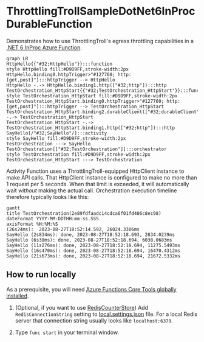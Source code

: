 # ThrottlingTrollSampleDotNet6InProcDurableFunction

Demonstrates how to use ThrottlingTroll's egress throttling capabilities in a [.NET 6 InProc Azure Function](https://learn.microsoft.com/en-us/azure/azure-functions/functions-dotnet-class-library).

```mermaid
graph LR
HttpHello{{"#32;HttpHello"}}:::function
style HttpHello fill:#D9D9FF,stroke-width:2px
HttpHello.binding0.httpTrigger>"#127760; http:[get,post]"]:::httpTrigger --> HttpHello
HttpHello -.-> HttpHello.binding1.http(["#32;http"]):::http
TestOrchestration_HttpStart{{"#32;TestOrchestration_HttpStart"}}:::function
style TestOrchestration_HttpStart fill:#D9D9FF,stroke-width:2px
TestOrchestration_HttpStart.binding0.httpTrigger>"#127760; http:[get,post]"]:::httpTrigger --> TestOrchestration_HttpStart
TestOrchestration_HttpStart.binding2.durableClient(["#32;durableClient"]):::durableClient -.-> TestOrchestration_HttpStart
TestOrchestration_HttpStart -.-> TestOrchestration_HttpStart.binding1.http(["#32;http"]):::http
SayHello[/"#32;SayHello"/]:::activity
style SayHello fill:#D9D9FF,stroke-width:2px
TestOrchestration ---> SayHello
TestOrchestration[["#32;TestOrchestration"]]:::orchestrator
style TestOrchestration fill:#D9D9FF,stroke-width:2px
TestOrchestration_HttpStart ---> TestOrchestration
```

Activity Function uses a ThrottlingTroll-equipped HttpClient instance to make API calls. That HttpClient instance is configured to make no more than 1 request per 5 seconds. When that limit is exceeded, it will automatically wait _without_ making the actual call. Orchestration execution timeline therefore typically looks like this:
```mermaid
gantt 
title TestOrchestration(2e89fdfaadc14cdca6f01fd406c8ec98) 
dateFormat YYYY-MM-DDTHH:mm:ss.SSS 
axisFormat %H:%M:%S 
(26s24ms):  2023-08-27T18:52:14.592, 26024.3306ms 
SayHello (2s834ms): done, 2023-08-27T18:52:18.693, 2834.0239ms 
SayHello (6s38ms): done, 2023-08-27T18:52:18.694, 6038.0683ms 
SayHello (11s276ms): done, 2023-08-27T18:52:18.694, 11275.5493ms 
SayHello (16s470ms): done, 2023-08-27T18:52:18.694, 16470.4312ms 
SayHello (21s673ms): done, 2023-08-27T18:52:18.694, 21672.5332ms 
```

## How to run locally

As a prerequisite, you will need [Azure Functions Core Tools globally installed](https://learn.microsoft.com/en-us/azure/azure-functions/functions-run-local#install-the-azure-functions-core-tools).

1. (Optional, if you want to use [RedisCounterStore](https://github.com/ThrottlingTroll/ThrottlingTroll/tree/main/ThrottlingTroll.CounterStores.Redis)) Add `RedisConnectionString` setting to [local.settings.json](https://github.com/ThrottlingTroll/ThrottlingTroll-AzureFunctions-Samples/blob/main/ThrottlingTrollSampleDotNet6InProcDurableFunction/local.settings.json) file. For a local Redis server that connection string usually looks like `localhost:6379`. 

2. Type `func start` in your terminal window.
